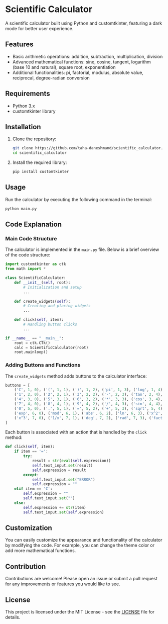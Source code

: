 # Scientific Calculator

A scientific calculator built using Python and customtkinter, featuring a dark mode for better user experience.

## Features

- Basic arithmetic operations: addition, subtraction, multiplication, division
- Advanced mathematical functions: sine, cosine, tangent, logarithm (base 10 and natural), square root, exponentiation
- Additional functionalities: pi, factorial, modulus, absolute value, reciprocal, degree-radian conversion

## Requirements

- Python 3.x
- customtkinter library

## Installation

1. Clone the repository:
    ```bash
    git clone https://github.com/taha-daneshmand/scientific_calculator.git
    cd scientific_calculator
    ```

2. Install the required library:
    ```bash
    pip install customtkinter
    ```

## Usage

Run the calculator by executing the following command in the terminal:
```bash
python main.py
```

## Code Explanation

### Main Code Structure

The calculator is implemented in the `main.py` file. Below is a brief overview of the code structure:

```python
import customtkinter as ctk
from math import *

class ScientificCalculator:
    def __init__(self, root):
        # Initialization and setup
        ...
        
    def create_widgets(self):
        # Creating and placing widgets
        ...

    def click(self, item):
        # Handling button clicks
        ...

if __name__ == "__main__":
    root = ctk.CTk()
    calc = ScientificCalculator(root)
    root.mainloop()
```

### Adding Buttons and Functions

The `create_widgets` method adds buttons to the calculator interface:

```python
buttons = [
    ('C', 1, 0), ('(', 1, 1), (')', 1, 2), ('pi', 1, 3), ('log', 1, 4),
    ('1', 2, 0), ('2', 2, 1), ('3', 2, 2), ('-', 2, 3), ('tan', 2, 4),
    ('4', 3, 0), ('5', 3, 1), ('6', 3, 2), ('*', 3, 3), ('cos', 3, 4),
    ('7', 4, 0), ('8', 4, 1), ('9', 4, 2), ('/', 4, 3), ('sin', 4, 4),
    ('0', 5, 0), ('.', 5, 1), ('=', 5, 2), ('+', 5, 3), ('sqrt', 5, 4),
    ('exp', 6, 0), ('mod', 6, 1), ('abs', 6, 2), ('ln', 6, 3), ('x^2', 6, 4),
    ('x^3', 7, 0), ('1/x', 7, 1), ('deg', 7, 2), ('rad', 7, 3), ('fact', 7, 4)
]
```

Each button is associated with an action that is handled by the `click` method:

```python
def click(self, item):
    if item == '=':
        try:
            result = str(eval(self.expression))
            self.text_input.set(result)
            self.expression = result
        except:
            self.text_input.set("ERROR")
            self.expression = ""
    elif item == 'C':
        self.expression = ""
        self.text_input.set("")
    else:
        self.expression += str(item)
        self.text_input.set(self.expression)
```

## Customization

You can easily customize the appearance and functionality of the calculator by modifying the code. For example, you can change the theme color or add more mathematical functions.

## Contribution

Contributions are welcome! Please open an issue or submit a pull request for any improvements or features you would like to see.

## License

This project is licensed under the MIT License - see the [LICENSE](LICENSE) file for details.

